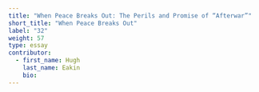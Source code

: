 ```yaml
---
title: "When Peace Breaks Out: The Perils and Promise of “Afterwar”"
short_title: "When Peace Breaks Out"
label: "32"
weight: 57
type: essay
contributor:
  - first_name: Hugh
    last_name: Eakin
    bio:
---
```


